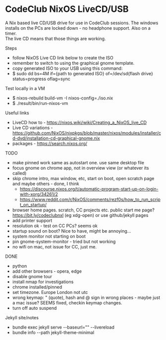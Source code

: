 # CodeClub NixOS LiveCD/USB

A Nix based live CD/USB drive for use in CodeClub sessions.
The windows installs on the PCs are locked down - no headphone support. Also on a timer.  
The live CD means that those things are working.

Steps
* follow NixOS Live CD link below to create the ISO
* remember to switch to using the graphical gnome template.
* copy generated ISO to your USB using this command:
* $ sudo dd bs=4M if={path to generated ISO} of=/dev/sd{flash drive} status=progress oflag=sync

Test locally in a VM
* $ nixos-rebuild build-vm -I nixos-config=./iso.nix
* $ ./result/bin/run-nixos-vm

Useful links
* LiveCD how to - https://nixos.wiki/wiki/Creating_a_NixOS_live_CD
* Live CD variations - https://github.com/NixOS/nixpkgs/blob/master/nixos/modules/installer/cd-dvd/installation-cd-graphical-gnome.nix
* packages - https://search.nixos.org/

TODO
* make pinned work same as autostart one. use same desktop file
* focus gnome on chrome app, not in overview view (or whatever its called)
* skip chrome intro, max window, etc, start on boot, open scratch page and maybe others - done, I think
  * https://discourse.nixos.org/t/automatic-program-start-up-on-login-with-xorg/34261/2
  * https://www.reddit.com/r/NixOS/comments/rezf0s/how_to_run_script_on_startup/
* browser home pages. scratch, CC projects etc. public start me page? https://bit.ly/codeclubnxl  (eg xdg-open)  or use github/jekyll pages 
* add printer support
* resolution ok - test on CC PCs?  seems ok
* startup sound on boot? Nice to have, might be annoying...
* system monitor not starting on boot
* pin gnome-system-monitor - tried but not working
* no wifi on mac, not issue for CC, just me.


DONE
* python
* add other browsers - opera, edge
* disable gnome tour
* install nmap for investigations
* chrome installed/pinned
* set timezone. Europe London not utc
* wrong keymap: " (quote), hash and @ sign in wrong places - maybe just a mac issue? SEEMS fixed, checkin keymap changes.
* turn off auto suspend




Jekyll site/notes
* bundle exec jekyll serve --baseurl="" --livereload 
* bundle info --path jekyll-theme-minimal